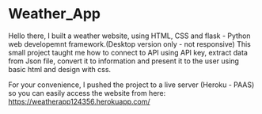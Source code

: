 # Weather_App
Hello there,
I built a weather website, using HTML, CSS and flask - Python web developemnt framework.(Desktop version only - not responsive)
This small project taught me how to connect to API using API key,
extract data from Json file, convert it to information
and present it to the user using basic html and design with css.

For your convenience, I pushed the project to a live server (Heroku - PAAS) so you can easily access the website from here:
https://weatherapp124356.herokuapp.com/

